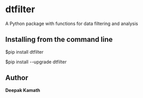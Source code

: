 # dtfilter
A Python package with functions for data filtering and analysis

## Installing from the command line
$pip install dtfilter

$pip install --upgrade dtfilter

## Author
**Deepak Kamath**
